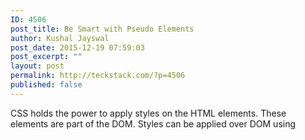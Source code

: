 ```yaml
---
ID: 4506
post_title: Be Smart with Pseudo Elements
author: Kushal Jayswal
post_date: 2015-12-19 07:59:03
post_excerpt: ""
layout: post
permalink: http://teckstack.com/?p=4506
published: false
---
```

CSS holds the power to apply styles on the HTML elements. These elements are part of the DOM. Styles can be applied over DOM using